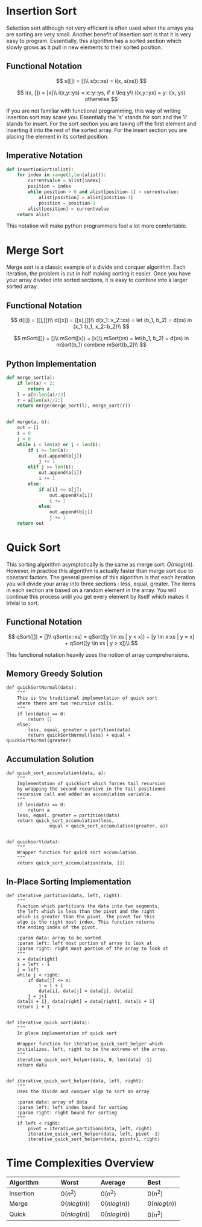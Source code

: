 # Insertion Sort

Selection sort although not very efficient is often used when the arrays you are sorting are very small.
Another benefit of insertion sort is that it is very easy to program.
Essentially, this algorithm has a sorted section which slowly grows as it pull in new elements to their sorted position.

## Functional Notation

$$
s([]) = []\\
s(x::xs) = i(x, s(xs))
$$

$$
i(x, []) = [x]\\
i(x,y::ys) = x::y::ys, if x \leq y\\
i(x,y::yx) = y::i(x, ys) otherwise
$$

If you are not familiar with functional programming, this way of writing insertion sort may scare you.
Essentially the 's' stands for sort and the 'i' stands for insert.
For the sort section you are taking off the first element and inserting it into the rest of the sorted array.
For the insert section you are placing the element in its sorted position.


## Imperative Notation
```Python
def insertionSort(alist):
    for index in range(1,len(alist)):
        currentvalue = alist[index]
        position = index
        while position > 0 and alist[position-1] > currentvalue:
            alist[position] = alist[position-1]
            position = position-1
        alist[position] = currentvalue
    return alist
```

This notation will make python programmers feel a lot more comfortable.

# Merge Sort

Merge sort is a classic example of a divide and conquer algorithm.
Each iteration, the problem is cut in half making sorting it easier.
Once you have your array divided into sorted sections, it is easy to combine into a larger sorted array.

## Functional Notation

$$
d([]) = ([],[])\\
d([x]) = ([x],[])\\
d(x_1::x_2::xs) = let (b_1, b_2) = d(xs) in (x_1::b_1, x_2::b_2)\\
$$

$$
mSort([]) = []\\
mSort([x]) = [x]\\
mSort(xs) = let(b_1, b_2) = d(xs) in mSort(b_1) combine mSort(b_2)\\
$$

## Python Implementation

```Python
def merge_sort(a):
    if len(a) < 2:
        return a
    l = a[0:len(a)//2]
    r = a[len(a)//2:]
    return merge(merge_sort(l), merge_sort(r))


def merge(a, b):
    out = []
    i = 0
    j = 0
    while i < len(a) or j < len(b):
        if i >= len(a):
            out.append(b[j])
            j += 1
        elif j >= len(b):
            out.append(a[i])
            i += 1
        else:
            if a[i] <= b[j]:
                out.append(a[i])
                i += 1
            else:
                out.append(b[j])
                j += 1
    return out
```

# Quick Sort

This sorting algorithm asymptotically is the same as merge sort: $O(nlog(n))$.
However, in practice this algorithm is actually faster than merge sort due to constant factors.
The general premise of this algorithm is that each iteration you will divide your array into three sections : less, equal, greater.
The items in each section are based on a random element in the array.
You will continue this process until you get every element by itself which makes it trivial to sort.

## Functional Notation

$$
qSort([]) = []\\
qSort(x::xs) = qSort([y \in xs | y < x]) + [y \in x:xs | y = x] + qSort([y \in xs | y > x])\\
$$

This functional notation heavily uses the notion of array comprehensions.

## Memory Greedy Solution

```
def quickSortNormal(data):
    """
    This is the traditional implementation of quick sort
    where there are two recursive calls.
    """
    if len(data) == 0:
        return []
    else:
        less, equal, greater = partition(data)
        return quickSortNormal(less) + equal + quickSortNormal(greater)
```


## Accumulation Solution

```
def quick_sort_accumulation(data, a):
    """
    Implementation of quickSort which forces tail recursion
    by wrapping the second recursive in the tail positioned
    recursive call and added an accumulation variable.
    """
    if len(data) == 0:
        return a
    less, equal, greater = partition(data)
    return quick_sort_accumulation(less,
                equal + quick_sort_accumulation(greater, a))


def quicksort(data):
    """
    Wrapper function for quick sort accumulation.
    """
    return quick_sort_accumulation(data, [])
```


## In-Place Sorting Implementation

```
def iterative_partition(data, left, right):
    """
    Function which partitions the data into two segments,
    the left which is less than the pivot and the right
    which is greater than the pivot. The pivot for this
    algo is the right most index. This function returns
    the ending index of the pivot.

    :param data: array to be sorted
    :param left: left most portion of array to look at
    :param right: right most portion of the array to look at
    """
    x = data[right]
    i = left - 1
    j = left
    while j < right:
        if data[j] <= x:
            i = i + 1
            data[i], data[j] = data[j], data[i]
        j = j+1
    data[i + 1], data[right] = data[right], data[i + 1]
    return i + 1


def iterative_quick_sort(data):
    """
    In place implementation of quick sort

    Wrapper function for iterative_quick_sort_helper which
    initializes, left, right to be the extrema of the array.
    """
    iterative_quick_sort_helper(data, 0, len(data) -1)
    return data


def iterative_quick_sort_helper(data, left, right):
    """
    Uses the divide and conquer algo to sort an array

    :param data: array of data
    :param left: left index bound for sorting
    :param right: right bound for sorting
    """
    if left < right:
        pivot = iterative_partition(data, left, right)
        iterative_quick_sort_helper(data, left, pivot -1)
        iterative_quick_sort_helper(data, pivot+1, right)
```


# Time Complexities Overview



|   Algorithm  &nbsp; &nbsp; &nbsp; &nbsp; &nbsp;    |    Worst    &nbsp; &nbsp; &nbsp; &nbsp; &nbsp; |     Average     &nbsp; &nbsp; &nbsp; &nbsp; &nbsp;  |     Best   &nbsp; &nbsp; &nbsp; &nbsp; &nbsp;   |
|---    |:---    |:---    |:---    |
| Insertion |  $0(n^2)$ | $0(n^2)$ | $0(n^2)$ |
| Merge     | $0(nlog(n))$ | $0(nlog(n))$ | $0(nlog(n))$ |
| Quick      | $0(nlog(n))$ | $0(nlog(n))$ | $0(n^2)$ |
